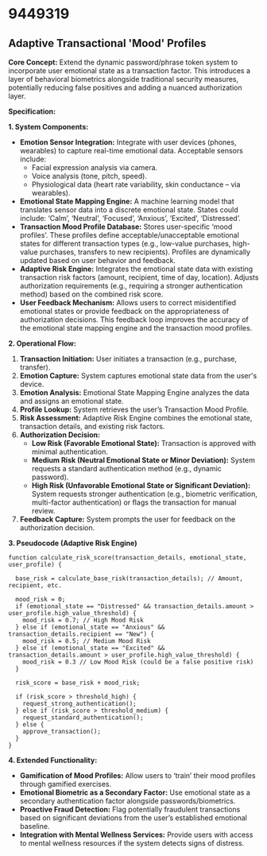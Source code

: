 # 9449319

## Adaptive Transactional 'Mood' Profiles

**Core Concept:** Extend the dynamic password/phrase token system to incorporate user emotional state as a transaction factor. This introduces a layer of behavioral biometrics alongside traditional security measures, potentially reducing false positives and adding a nuanced authorization layer.

**Specification:**

**1. System Components:**

*   **Emotion Sensor Integration:** Integrate with user devices (phones, wearables) to capture real-time emotional data. Acceptable sensors include:
    *   Facial expression analysis via camera.
    *   Voice analysis (tone, pitch, speed).
    *   Physiological data (heart rate variability, skin conductance – via wearables).
*   **Emotional State Mapping Engine:** A machine learning model that translates sensor data into a discrete emotional state.  States could include: ‘Calm’, ‘Neutral’, ‘Focused’, ‘Anxious’, ‘Excited’, ‘Distressed’.
*   **Transaction Mood Profile Database:**  Stores user-specific ‘mood profiles’.  These profiles define acceptable/unacceptable emotional states for different transaction types (e.g., low-value purchases, high-value purchases, transfers to new recipients).  Profiles are dynamically updated based on user behavior and feedback.
*   **Adaptive Risk Engine:**  Integrates the emotional state data with existing transaction risk factors (amount, recipient, time of day, location).  Adjusts authorization requirements (e.g., requiring a stronger authentication method) based on the combined risk score.
*   **User Feedback Mechanism:**  Allows users to correct misidentified emotional states or provide feedback on the appropriateness of authorization decisions. This feedback loop improves the accuracy of the emotional state mapping engine and the transaction mood profiles.

**2. Operational Flow:**

1.  **Transaction Initiation:** User initiates a transaction (e.g., purchase, transfer).
2.  **Emotion Capture:** System captures emotional state data from the user's device.
3.  **Emotion Analysis:** Emotional State Mapping Engine analyzes the data and assigns an emotional state.
4.  **Profile Lookup:** System retrieves the user’s Transaction Mood Profile.
5.  **Risk Assessment:** Adaptive Risk Engine combines the emotional state, transaction details, and existing risk factors.
6.  **Authorization Decision:**
    *   **Low Risk (Favorable Emotional State):** Transaction is approved with minimal authentication.
    *   **Medium Risk (Neutral Emotional State or Minor Deviation):**  System requests a standard authentication method (e.g., dynamic password).
    *   **High Risk (Unfavorable Emotional State or Significant Deviation):** System requests stronger authentication (e.g., biometric verification, multi-factor authentication) or flags the transaction for manual review.
7.  **Feedback Capture:** System prompts the user for feedback on the authorization decision.

**3. Pseudocode (Adaptive Risk Engine)**

```
function calculate_risk_score(transaction_details, emotional_state, user_profile) {

  base_risk = calculate_base_risk(transaction_details); // Amount, recipient, etc.

  mood_risk = 0;
  if (emotional_state == "Distressed" && transaction_details.amount > user_profile.high_value_threshold) {
    mood_risk = 0.7; // High Mood Risk
  } else if (emotional_state == "Anxious" && transaction_details.recipient == "New") {
    mood_risk = 0.5; // Medium Mood Risk
  } else if (emotional_state == "Excited" && transaction_details.amount > user_profile.high_value_threshold) {
    mood_risk = 0.3 // Low Mood Risk (could be a false positive risk)
  }
  
  risk_score = base_risk + mood_risk;

  if (risk_score > threshold_high) {
    request_strong_authentication();
  } else if (risk_score > threshold_medium) {
    request_standard_authentication();
  } else {
    approve_transaction();
  }
}
```

**4. Extended Functionality:**

*   **Gamification of Mood Profiles:** Allow users to ‘train’ their mood profiles through gamified exercises.
*   **Emotional Biometric as a Secondary Factor:**  Use emotional state as a secondary authentication factor alongside passwords/biometrics.
*   **Proactive Fraud Detection:** Flag potentially fraudulent transactions based on significant deviations from the user’s established emotional baseline.
*   **Integration with Mental Wellness Services:** Provide users with access to mental wellness resources if the system detects signs of distress.